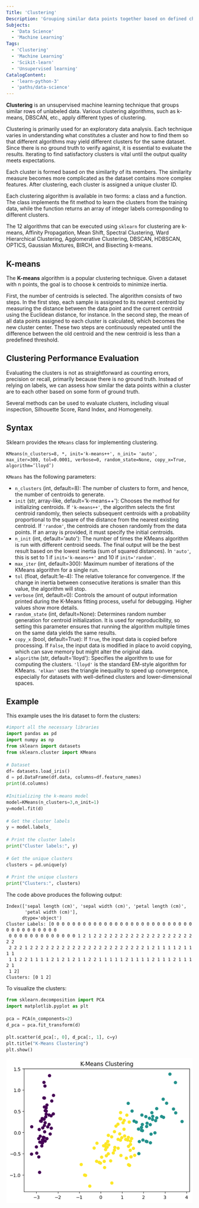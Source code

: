 ```yaml
---
Title: 'Clustering'
Description: 'Grouping similar data points together based on defined characteristics or features.'
Subjects:
  - 'Data Science'
  - 'Machine Learning'
Tags:
  - 'Clustering'
  - 'Machine Learning'
  - 'Scikit-learn'
  - 'Unsupervised learning'
CatalogContent:
  - 'learn-python-3'
  - 'paths/data-science'
---
```


**Clustering** is an unsupervised machine learning technique that groups similar rows of unlabeled data. Various clustering algorithms, such as k-means, DBSCAN, etc., apply different types of clustering. 

Clustering is primarily used for an exploratory data analysis. Each technique varies in understanding what constitutes a cluster and how to find them so that different algorithms may yield different clusters for the same dataset. Since there is no ground truth to verify against, it is essential to evaluate the results. Iterating to find satisfactory clusters is vital until the output quality meets expectations. 

Each cluster is formed based on the similarity of its members. The similarity measure becomes more complicated as the dataset contains more complex features. After clustering, each cluster is assigned a unique cluster ID.

Each clustering algorithm is available in two forms: a class and a function. The class implements the fit method to learn the clusters from the training data, while the function returns an array of integer labels corresponding to different clusters. 

The 12 algorithms that can be executed using `sklearn` for clustering are k-means, Affinity Propagation, Mean Shift, Spectral Clustering, Ward Hierarchical Clustering, Agglomerative Clustering, DBSCAN, HDBSCAN, OPTICS, Gaussian Mixtures, BIRCH, and Bisecting k-means.

## K-means

The **K-means** algorithm is a popular clustering technique. Given a dataset with n points, the goal is to choose k centroids to minimize inertia. 

First, the number of centroids is selected. The algorithm consists of two steps. In the first step, each sample is assigned to its nearest centroid by measuring the distance between the data point and the current centroid using the Euclidean distance, for instance. In the second step, the mean of all data points assigned to each cluster is calculated, which becomes the new cluster center. These two steps are continuously repeated until the difference between the old centroid and the new centroid is less than a predefined threshold.

## Clustering Performance Evaluation

Evaluating the clusters is not as straightforward as counting errors, precision or recall, primarily because there is no ground truth. Instead of relying on labels, we can assess how similar the data points within a cluster are to each other based on some form of ground truth.

Several methods can be used to evaluate clusters, including visual inspection, Silhouette Score, Rand Index, and Homogeneity.

## Syntax
Sklearn provides the `KMeans` class for implementing clustering.

```psuedo
KMeans(n_clusters=8, *, init='k-means++', n_init= 'auto', max_iter=300, tol=0.0001, verbose=0, random_state=None, copy_x=True, algorithm=’lloyd’) 
```

`KMeans` has the following parameters:

- `n_clusters` (int, default=8): The number of clusters to form, and hence, the number of centroids to generate.
- `init` (str, array-like, default='k-means++'): Chooses the method for initializing centroids. If `'k-means++'`, the algorithm selects the first centroid randomly, then selects subsequent centroids with a probability proportional to the square of the distance from the nearest existing centroid. If `'random'`, the centroids are chosen randomly from the data points. If an array is provided, it must specify the initial centroids.
- `n_init` (int, default='auto'): The number of times the KMeans algorithm is run with different centroid seeds. The final output will be the best result based on the lowest inertia (sum of squared distances). In `'auto'`, this is set to 1 if `init='k-means++'` and 10 if `init='random'`.
- `max_iter` (int, default=300): Maximum number of iterations of the KMeans algorithm for a single run.
- `tol` (float, default:1e-4): The relative tolerance for convergence. If the change in inertia between consecutive iterations is smaller than this value, the algorithm will stop.
- `verbose` (int, default=0): Controls the amount of output information printed during the K-Means fitting process, useful for debugging. Higher values show more details.
- `random_state` (int, default=None): Determines random number generation for centroid initialization. It is used for reproducibility, so setting this parameter ensures that running the algorithm multiple times on the same data yields the same results.
- `copy_x` (bool, default=True): If `True`, the input data is copied before processing. If `False`, the input data is modified in place to avoid copying, which can save memory but might alter the original data.
- `algorithm` (str, default='lloyd'): Specifies the algorithm to use for computing the clusters. `'lloyd'` is the standard EM-style algorithm for KMeans. `'elkan'` uses the triangle inequality to speed up convergence, especially for datasets with well-defined clusters and lower-dimensional spaces.

## Example

This example uses the Iris dataset to form the clusters:

```py
#import all the necessary libraries
import pandas as pd
import numpy as np
from sklearn import datasets
from sklearn.cluster import KMeans

# Dataset
df= datasets.load_iris()
d = pd.DataFrame(df.data, columns=df.feature_names)
print(d.columns)

#Initializing the k-means model
model=KMeans(n_clusters=3,n_init=1)
y=model.fit(d)

# Get the cluster labels
y = model.labels_

# Print the cluster labels
print("Cluster labels:", y)

# Get the unique clusters
clusters = pd.unique(y)

# Print the unique clusters
print("Clusters:", clusters)
```

The code above produces the following output:

```shell
Index(['sepal length (cm)', 'sepal width (cm)', 'petal length (cm)',
       'petal width (cm)'],
      dtype='object')
Cluster Labels: [0 0 0 0 0 0 0 0 0 0 0 0 0 0 0 0 0 0 0 0 0 0 0 0 0 0 0 0 0 0 0 0 0 0 0 0 0
 0 0 0 0 0 0 0 0 0 0 0 0 0 1 2 1 2 2 2 2 2 2 2 2 2 2 2 2 2 2 2 2 2 2 2 2 2
 2 2 2 1 2 2 2 2 2 2 2 2 2 2 2 2 2 2 2 2 2 2 2 2 2 2 1 2 1 1 1 1 2 1 1 1 1
 1 1 2 2 1 1 1 1 2 1 2 1 2 1 1 2 2 1 1 1 1 1 2 1 1 1 1 2 1 1 1 2 1 1 1 2 1
 1 2]
Clusters: [0 1 2]
```

To visualize the clusters:

```py
from sklearn.decomposition import PCA
import matplotlib.pyplot as plt

pca = PCA(n_components=2)
d_pca = pca.fit_transform(d)

plt.scatter(d_pca[:, 0], d_pca[:, 1], c=y)
plt.title("K-Means Clustering")
plt.show()
```

![K-Means Clustering](https://raw.githubusercontent.com/Codecademy/docs/main/media/k-means-clustering.png)
